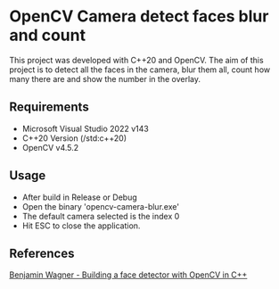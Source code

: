 # OpenCV Camera detect faces blur and count

This project was developed with C++20 and OpenCV. The aim of this project is to detect all the faces in the camera, blur them all, count how many there are and show the number in the overlay.

## Requirements

- Microsoft Visual Studio 2022 v143
- C++20 Version (/std:c++20)
- OpenCV v4.5.2

## Usage

- After build in Release or Debug
- Open the binary 'opencv-camera-blur.exe'
- The default camera selected is the index 0
- Hit ESC to close the application.

## References
[Benjamin Wagner - Building a face detector with OpenCV in C++](https://medium.com/analytics-vidhya/building-a-face-detector-with-opencv-in-c-8814cd374ea1)